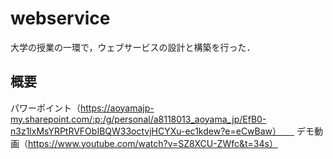 # webservice
大学の授業の一環で，ウェブサービスの設計と構築を行った．
## 概要
パワーポイント（https://aoyamajp-my.sharepoint.com/:p:/g/personal/a8118013_aoyama_jp/EfB0-n3z1lxMsYRPtRVFObIBQW33octvjHCYXu-ec1kdew?e=eCwBaw）　　
デモ動画（https://www.youtube.com/watch?v=SZ8XCU-ZWfc&t=34s）
